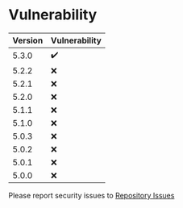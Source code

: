 # Vulnerability

|Version|Vulnerability|
|-|-|
|5.3.0|:heavy_check_mark:|
|5.2.2|:x:|
|5.2.1|:x:|
|5.2.0|:x:|
|5.1.1|:x:|
|5.1.0|:x:|
|5.0.3|:x:|
|5.0.2|:x:|
|5.0.1|:x:|
|5.0.0|:x:|

Please report security issues to [Repository Issues](https://github.com/Muunatic/RyU/issues)
